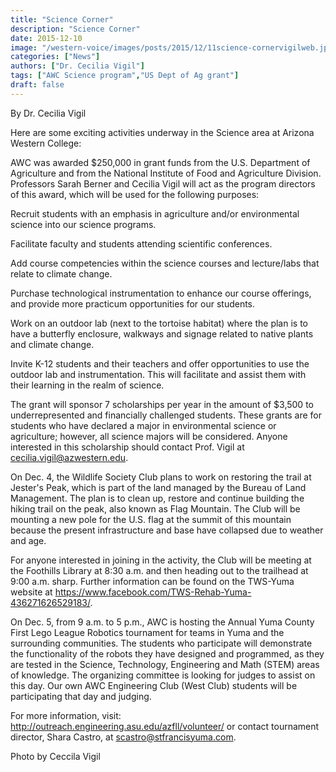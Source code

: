 ```yaml
---
title: "Science Corner"
description: "Science Corner"
date: 2015-12-10
image: "/western-voice/images/posts/2015/12/11science-cornervigilweb.jpg"
categories: ["News"]
authors: ["Dr. Cecilia Vigil"]
tags: ["AWC Science program","US Dept of Ag grant"]
draft: false
---
```

By Dr. Cecilia Vigil

Here are some exciting activities underway in the Science area at Arizona Western College:

AWC was awarded $250,000 in grant funds from the U.S. Department of Agriculture and from the National Institute of Food and Agriculture Division. Professors Sarah Berner and Cecilia Vigil will act as the program directors of this award, which will be used for the following purposes:

Recruit students with an emphasis in agriculture and/or environmental science into our science programs.

Facilitate faculty and students attending scientific conferences.

Add course competencies within the science courses and lecture/labs that relate to climate change.

Purchase technological instrumentation to enhance our course offerings, and provide more practicum opportunities for our students.

Work on an outdoor lab (next to the tortoise habitat) where the plan is to have a butterfly enclosure, walkways and signage related to native plants and climate change.

Invite K-12 students and their teachers and offer opportunities to use the outdoor lab and instrumentation. This will facilitate and assist them with their learning in the realm of science.

The grant will sponsor 7 scholarships per year in the amount of $3,500 to underrepresented and financially challenged students. These grants are for students who have declared a major in environmental science or agriculture; however, all science majors will be considered. Anyone interested in this scholarship should contact Prof. Vigil at cecilia.vigil@azwestern.edu.

On Dec. 4, the Wildlife Society Club plans to work on restoring the trail at Jester's Peak, which is part of the land managed by the Bureau of Land Management. The plan is to clean up, restore and continue building the hiking trail on the peak, also known as Flag Mountain. The Club will be mounting a new pole for the U.S. flag at the summit of this mountain because the present infrastructure and base have collapsed due to weather and age.

For anyone interested in joining in the activity, the Club will be meeting at the Foothills Library at 8:30 a.m. and then heading out to the trailhead at 9:00 a.m. sharp. Further information can be found on the TWS-Yuma website at https://www.facebook.com/TWS-Rehab-Yuma-436271626529183/.

On Dec. 5, from 9 a.m. to 5 p.m., AWC is hosting the Annual Yuma County First Lego League Robotics tournament for teams in Yuma and the surrounding communities. The students who participate will demonstrate the functionality of the robots they have designed and programmed, as they are tested in the Science, Technology, Engineering and Math (STEM) areas of knowledge. The organizing committee is looking for judges to assist on this day. Our own AWC Engineering Club (West Club) students will be participating that day and judging.

For more information, visit: http://outreach.engineering.asu.edu/azfll/volunteer/ or contact tournament director, Shara Castro, at scastro@stfrancisyuma.com.

Photo by Ceccila Vigil